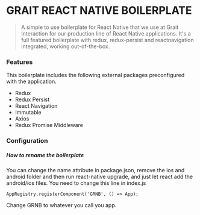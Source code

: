 # GRAIT REACT NATIVE BOILERPLATE
> A simple to use boilerplate for React Native that we use at Grait Interaction
for our production line of React Native applications. It's a full featured
boilerplate with redux, redux-persist and reactnavigation integrated, working
out-of-the-box.

### Features
This boilerplate includes the following external packages preconfigured with
the application.

- Redux
- Redux Persist
- React Navigation
- Immutable
- Axios
- Redux Promise Middleware

### Configuration
##### How to rename the boilerplate
You can change the name attribute in package.json, remove the ios and android folder and then run react-native upgrade,
and just let react add the android/ios files. You need to change this line in index.js
```
AppRegistry.registerComponent('GRNB', () => App);
```
Change GRNB to whatever you call you app.
